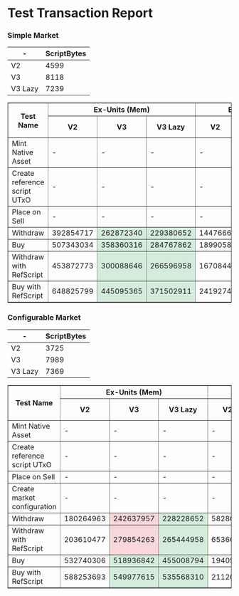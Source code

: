# Test Transaction Report
<style>
  .improved {
    background-color: #d4edda;
  }
  .declined {
    background-color: #f8d7da;
  }
</style>

### Simple Market

| - | ScriptBytes |
| --- |  --- |
| V2 | 4599 |
| V3 | 8118 |
| V3 Lazy | 7239 |

<table border="1">
<thead>
  <tr>
    <th rowspan="3">Test Name</th>
    <th colspan="3">Ex-Units (Mem)</th>
    <th colspan="3">Ex-Units (CPU)</th>
    <th colspan="3">Fee</th>
    <th colspan="3">Tx Bytes</th>
  </tr>
  <tr>
    <th>V2</th>
    <th>V3</th>
    <th>V3 Lazy</th>
    <th>V2</th>
    <th>V3</th>
    <th>V3 Lazy</th>
    <th>V2</th>
    <th>V3</th>
    <th>V3 Lazy</th>
    <th>V2</th>
    <th>V3</th>
    <th>V3 Lazy</th>
  </tr>
</thead>
<tr>
  <td>Mint Native Asset</td>
<td>-</td>
<td>-</td>
<td>-</td>
<td>-</td>
<td>-</td>
<td>-</td>
<td>197929</td>
<td class="improved">194761</td>
<td class="improved">193177</td>
<td>867</td>
<td class="improved">795</td>
<td class="improved">759</td>
</tr>
<tr>
  <td>Create reference script UTxO</td>
<td>-</td>
<td>-</td>
<td>-</td>
<td>-</td>
<td>-</td>
<td>-</td>
<td>374237</td>
<td class="declined">530657</td>
<td class="improved">491981</td>
<td>4874</td>
<td class="declined">8429</td>
<td class="improved">7550</td>
</tr>
<tr>
  <td>Place on Sell</td>
<td>-</td>
<td>-</td>
<td>-</td>
<td>-</td>
<td>-</td>
<td>-</td>
<td>203341</td>
<td>203341</td>
<td>203341</td>
<td>990</td>
<td>990</td>
<td>990</td>
</tr>
<tr>
  <td>Withdraw</td>
<td>392854717</td>
<td class="improved">262872340</td>
<td class="improved">229380652</td>
<td>1447666</td>
<td class="improved">1196886</td>
<td class="improved">1046572</td>
<td>493749</td>
<td class="declined">624743</td>
<td class="improved">574979</td>
<td>5048</td>
<td class="declined">8567</td>
<td class="improved">7688</td>
</tr>
<tr>
  <td>Buy</td>
<td>507343034</td>
<td class="improved">358360316</td>
<td class="improved">284767862</td>
<td>1899058</td>
<td class="improved">1665762</td>
<td class="improved">1336864</td>
<td>529149</td>
<td class="declined">659782</td>
<td class="improved">596822</td>
<td>5073</td>
<td class="declined">8592</td>
<td class="improved">7713</td>
</tr>
<tr>
  <td>Withdraw with RefScript</td>
<td>453872773</td>
<td class="improved">300088646</td>
<td class="improved">266596958</td>
<td>1670844</td>
<td class="improved">1364938</td>
<td class="improved">1214624</td>
<td>378886</td>
<td class="declined">402933</td>
<td class="improved">378660</td>
<td>477</td>
<td>477</td>
<td>477</td>
</tr>
<tr>
  <td>Buy with RefScript</td>
<td>648825799</td>
<td class="improved">445095365</td>
<td class="improved">371502911</td>
<td>2419274</td>
<td class="improved">2058626</td>
<td class="improved">1729728</td>
<td>439031</td>
<td class="declined">456318</td>
<td class="improved">418849</td>
<td>543</td>
<td>543</td>
<td>543</td>
</tr>
</table>

### Configurable Market

| - | ScriptBytes |
| --- |  --- |
| V2 | 3725 |
| V3 | 7989 |
| V3 Lazy | 7369 |

<table border="1">
<thead>
  <tr>
    <th rowspan="3">Test Name</th>
    <th colspan="3">Ex-Units (Mem)</th>
    <th colspan="3">Ex-Units (CPU)</th>
    <th colspan="3">Fee</th>
    <th colspan="3">Tx Bytes</th>
  </tr>
  <tr>
    <th>V2</th>
    <th>V3</th>
    <th>V3 Lazy</th>
    <th>V2</th>
    <th>V3</th>
    <th>V3 Lazy</th>
    <th>V2</th>
    <th>V3</th>
    <th>V3 Lazy</th>
    <th>V2</th>
    <th>V3</th>
    <th>V3 Lazy</th>
  </tr>
</thead>
<tr>
  <td>Mint Native Asset</td>
<td>-</td>
<td>-</td>
<td>-</td>
<td>-</td>
<td>-</td>
<td>-</td>
<td>193177</td>
<td class="declined">197929</td>
<td class="improved">194761</td>
<td>759</td>
<td class="declined">867</td>
<td class="improved">795</td>
</tr>
<tr>
  <td>Create reference script UTxO</td>
<td>-</td>
<td>-</td>
<td>-</td>
<td>-</td>
<td>-</td>
<td>-</td>
<td>335781</td>
<td class="declined">524981</td>
<td class="improved">497701</td>
<td>4000</td>
<td class="declined">8300</td>
<td class="improved">7680</td>
</tr>
<tr>
  <td>Place on Sell</td>
<td>-</td>
<td>-</td>
<td>-</td>
<td>-</td>
<td>-</td>
<td>-</td>
<td>203341</td>
<td>203341</td>
<td>203341</td>
<td>990</td>
<td>990</td>
<td>990</td>
</tr>
<tr>
  <td>Create market configuration</td>
<td>-</td>
<td>-</td>
<td>-</td>
<td>-</td>
<td>-</td>
<td>-</td>
<td>179141</td>
<td>179141</td>
<td>179141</td>
<td>440</td>
<td>440</td>
<td>440</td>
</tr>
<tr>
  <td>Withdraw</td>
<td>180264963</td>
<td class="declined">242637957</td>
<td class="improved">228228652</td>
<td>582806</td>
<td class="declined">1106444</td>
<td class="improved">1039372</td>
<td>390063</td>
<td class="declined">612390</td>
<td class="improved">580201</td>
<td>4174</td>
<td class="declined">8438</td>
<td class="improved">7818</td>
</tr>
<tr>
  <td>Withdraw with RefScript</td>
<td>203610477</td>
<td class="declined">279854263</td>
<td class="improved">265444958</td>
<td>653668</td>
<td class="declined">1274496</td>
<td class="improved">1207424</td>
<td>289261</td>
<td class="declined">394540</td>
<td class="improved">380331</td>
<td>482</td>
<td>482</td>
<td>482</td>
</tr>
<tr>
  <td>Buy</td>
<td>532740306</td>
<td class="improved">518936842</td>
<td class="improved">455008794</td>
<td>1940592</td>
<td class="declined">2482524</td>
<td class="improved">2190640</td>
<td>499584</td>
<td class="declined">719278</td>
<td class="improved">668744</td>
<td>4305</td>
<td class="declined">8610</td>
<td class="improved">7949</td>
</tr>
<tr>
  <td>Buy with RefScript</td>
<td>588253693</td>
<td class="improved">549977615</td>
<td class="improved">535568310</td>
<td>2112056</td>
<td class="declined">2622368</td>
<td class="improved">2555296</td>
<td>408271</td>
<td class="declined">498917</td>
<td class="improved">484708</td>
<td>644</td>
<td>644</td>
<td>644</td>
</tr>
</table>

